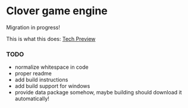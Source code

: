 # Clover game engine
Migration in progress!

This is what this does:
[Tech Preview](https://www.youtube.com/watch?v=-tum9KOXC2o)

### TODO
- normalize whitespace in code
- proper readme
- add build instructions
- add build support for windows
- provide data package somehow, maybe building should download it automatically!
